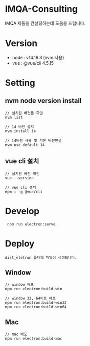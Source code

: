 # IMQA-Consulting

IMQA 제품을 컨설팅하는데 도움을 드립니다.

# Version

- node : v14.18.3 (nvm 사용)
- vue : @vue/cli 4.5.15

# Setting

## nvm node version install
```shell
// 설치된 버전들 확인
nvm list

// 14 버전 설치
nvm install 14

// 14버전 사용 및 기본 버전변경
nvm use default 14
```

## vue cli 설치
```shell
// 설치된 버전 확인
vue --version

// vue cli 설치
npm i -g @vue/cli
```

# Develop

```shell
 npm run electron:serve
```

# Deploy

```shell
dist_eletron 폴더에 파일이 생성됩니다.
```

## Window

```shell
// window 배포
npm run electron:build-win

// window 32, 64비트 배포
npm run electron:build-win32
npm run electron:build-win64
```

## Mac

```shell
// mac 배포
npm run electron:build-mac
```
